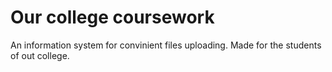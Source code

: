 # Our college coursework
An information system for convinient files uploading.
Made for the students of out college.

